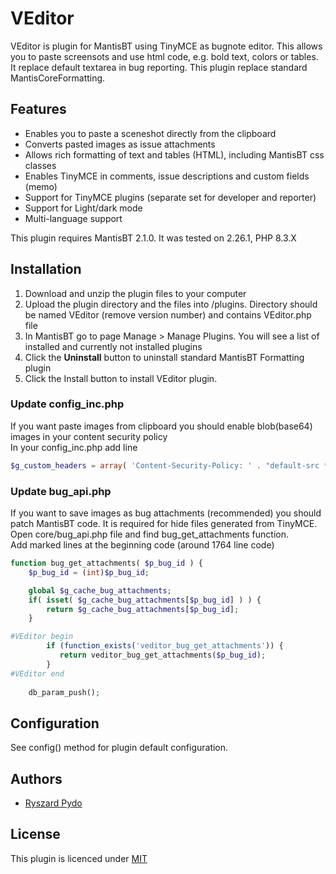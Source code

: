
# VEditor

VEditor is plugin for MantisBT using TinyMCE as  bugnote editor.
This allows you to paste screensots and use html code, e.g. bold text, colors or tables. It replace default textarea in bug reporting.  This plugin replace standard MantisCoreFormatting.


## Features

- Enables you to paste a sceneshot directly from the clipboard
- Converts pasted images as issue attachments 
- Allows rich formatting of text and tables (HTML), including MantisBT css classes
- Enables TinyMCE in comments, issue descriptions and custom fields (memo)
- Support for TinyMCE plugins (separate set for developer and reporter)
- Support for Light/dark mode
- Multi-language support

This plugin requires MantisBT 2.1.0. It was tested on 2.26.1, PHP 8.3.X 

## Installation

1. Download and unzip the plugin files to your computer
2. Upload the plugin directory and the files into <yourMantisRoot>/plugins. Directory should be named VEditor (remove version number) and contains VEditor.php file
3. In MantisBT go to page Manage > Manage Plugins. You will see a list of installed and currently not installed plugins
4. Click the **Uninstall** button to uninstall standard MantisBT Formatting  plugin
5. Click the Install button to install VEditor plugin.

### Update config_inc.php
If you want paste images from clipboard you should enable blob(base64) images in your content security policy  
In your config_inc.php add line


```php
$g_custom_headers = array( 'Content-Security-Policy: ' . "default-src *; img-src 'self' blob: data:; script-src 'self'; style-src  'self' 'unsafe-inline' *"  );
```

### Update bug_api.php
If you want to save images as bug attachments (recommended) you should patch MantisBT code.
It is required for hide files generated from TinyMCE.
Open core/bug_api.php file and find bug_get_attachments function.  
Add marked lines at the beginning code (around 1764 line code)

```php
function bug_get_attachments( $p_bug_id ) {
	$p_bug_id = (int)$p_bug_id;

	global $g_cache_bug_attachments;
	if( isset( $g_cache_bug_attachments[$p_bug_id] ) ) {
		return $g_cache_bug_attachments[$p_bug_id];
	}

#VEditor begin
        if (function_exists('veditor_bug_get_attachments')) {
           return veditor_bug_get_attachments($p_bug_id);
        }
#VEditor end
    
	db_param_push();
```    
## Configuration

See config() method for plugin default configuration.


## Authors

- [Ryszard Pydo](https://www.github.com/pysiek634)


## License

This plugin is licenced under [MIT](https://choosealicense.com/licenses/mit/)

